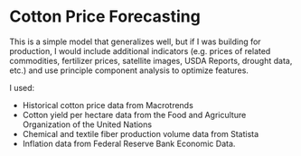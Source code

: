 # Cotton Price Forecasting
This is a simple model that generalizes well, but if I was building for production, I would include additional indicators (e.g. prices of related commodities, fertilizer prices, satellite images, USDA Reports, drought data, etc.) and use principle component analysis to optimize features.

I used:
* Historical cotton price data from Macrotrends
* Cotton yield per hectare data from the Food and Agriculture Organization of the United Nations
* Chemical and textile fiber production volume data from Statista
* Inflation data from Federal Reserve Bank Economic Data.
